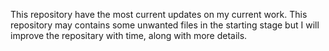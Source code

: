 This repository have the most current updates on my current work. This repository may contains some unwanted files in the starting stage but I will improve the repositary with time, along with more details.
